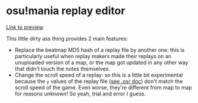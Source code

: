 # osu!mania replay editor

[Link to preview](https://paturages.github.io/mania-replay-editor/)

This little dirty ass thing provides 2 main features:
* Replace the beatmap MD5 hash of a replay file by another one: this is particularly
  useful when replay makers made their replays on an unuploaded version of a map,
  or the map got updated in any other way that didn't touch the notes themselves.
* Change the scroll speed of a replay: so this is a little bit experimental because
  the `y` values of the replay file ([see .osr doc](https://osu.ppy.sh/wiki/en/osu!_File_Formats/Osr_(file_format)))
  don't match the scroll speed of the game. Even worse, they're different from map to
  map for reasons unknown! So yeah, trial and error I guess.